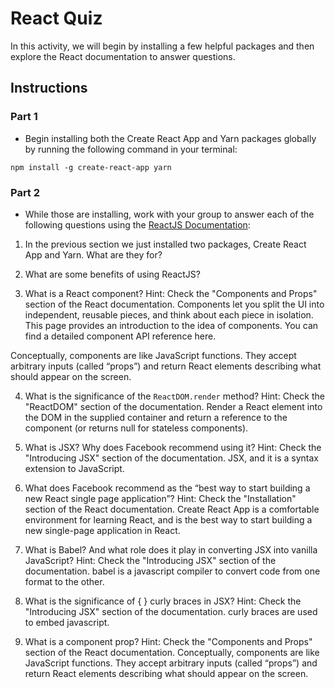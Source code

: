 # React Quiz

In this activity, we will begin by installing a few helpful packages and then explore the React documentation to answer questions.

## Instructions

### Part 1

* Begin installing both the Create React App and Yarn packages globally by running the following command in your terminal:

`npm install -g create-react-app yarn`

### Part 2

* While those are installing, work with your group to answer each of the following questions using the [ReactJS Documentation](https://facebook.github.io/react/):

1. In the previous section we just installed two packages, Create React App and Yarn. What are they for?

2. What are some benefits of using ReactJS?
    

3. What is a React component? Hint: Check the "Components and Props" section of the React documentation.
    Components let you split the UI into independent, reusable pieces, and think about each piece in isolation. This page provides an introduction to the idea of components. You can find a detailed component API reference here.

Conceptually, components are like JavaScript functions. They accept arbitrary inputs (called “props”) and return React elements describing what should appear on the screen.

4. What is the significance of the `ReactDOM.render` method? Hint: Check the "ReactDOM" section of the documentation.
    Render a React element into the DOM in the supplied container and return a reference to the component (or returns null for stateless components).

5. What is JSX? Why does Facebook recommend using it? Hint: Check the "Introducing JSX" section of the documentation.
    JSX, and it is a syntax extension to JavaScript.

6. What does Facebook recommend as the “best way to start building a new React single page application”? Hint: Check the "Installation" section of the React documentation.
    Create React App is a comfortable environment for learning React, and is the best way to start building a new single-page application in React.

7. What is Babel? And what role does it play in converting JSX into vanilla JavaScript? Hint: Check the "Introducing JSX" section of the documentation.
    babel is a javascript compiler to convert code from one format to the other.

8. What is the significance of { } curly braces in JSX? Hint: Check the "Introducing JSX" section of the documentation.
    curly braces are used to embed javascript.

9. What is a component prop? Hint: Check the "Components and Props" section of the React documentation.
    Conceptually, components are like JavaScript functions. They accept arbitrary inputs (called “props”) and return React elements describing what should appear on the screen.
